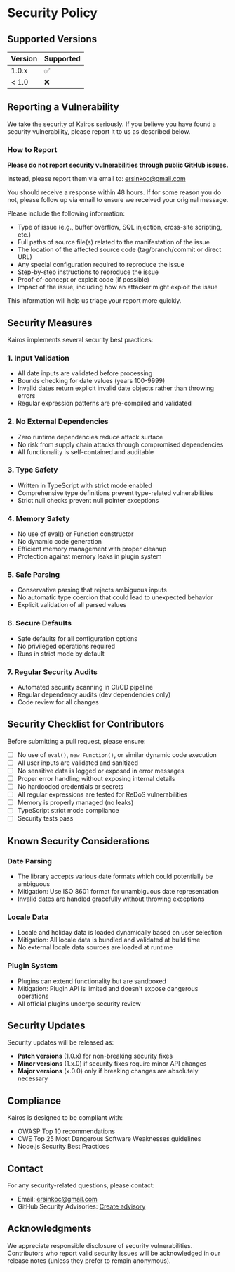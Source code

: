 # Security Policy

## Supported Versions

| Version | Supported          |
| ------- | ------------------ |
| 1.0.x   | :white_check_mark: |
| < 1.0   | :x:                |

## Reporting a Vulnerability

We take the security of Kairos seriously. If you believe you have found a security vulnerability, please report it to us as described below.

### How to Report

**Please do not report security vulnerabilities through public GitHub issues.**

Instead, please report them via email to: ersinkoc@gmail.com

You should receive a response within 48 hours. If for some reason you do not, please follow up via email to ensure we received your original message.

Please include the following information:

- Type of issue (e.g., buffer overflow, SQL injection, cross-site scripting, etc.)
- Full paths of source file(s) related to the manifestation of the issue
- The location of the affected source code (tag/branch/commit or direct URL)
- Any special configuration required to reproduce the issue
- Step-by-step instructions to reproduce the issue
- Proof-of-concept or exploit code (if possible)
- Impact of the issue, including how an attacker might exploit the issue

This information will help us triage your report more quickly.

## Security Measures

Kairos implements several security best practices:

### 1. Input Validation
- All date inputs are validated before processing
- Bounds checking for date values (years 100-9999)
- Invalid dates return explicit invalid date objects rather than throwing errors
- Regular expression patterns are pre-compiled and validated

### 2. No External Dependencies
- Zero runtime dependencies reduce attack surface
- No risk from supply chain attacks through compromised dependencies
- All functionality is self-contained and auditable

### 3. Type Safety
- Written in TypeScript with strict mode enabled
- Comprehensive type definitions prevent type-related vulnerabilities
- Strict null checks prevent null pointer exceptions

### 4. Memory Safety
- No use of eval() or Function constructor
- No dynamic code generation
- Efficient memory management with proper cleanup
- Protection against memory leaks in plugin system

### 5. Safe Parsing
- Conservative parsing that rejects ambiguous inputs
- No automatic type coercion that could lead to unexpected behavior
- Explicit validation of all parsed values

### 6. Secure Defaults
- Safe defaults for all configuration options
- No privileged operations required
- Runs in strict mode by default

### 7. Regular Security Audits
- Automated security scanning in CI/CD pipeline
- Regular dependency audits (dev dependencies only)
- Code review for all changes

## Security Checklist for Contributors

Before submitting a pull request, please ensure:

- [ ] No use of `eval()`, `new Function()`, or similar dynamic code execution
- [ ] All user inputs are validated and sanitized
- [ ] No sensitive data is logged or exposed in error messages
- [ ] Proper error handling without exposing internal details
- [ ] No hardcoded credentials or secrets
- [ ] All regular expressions are tested for ReDoS vulnerabilities
- [ ] Memory is properly managed (no leaks)
- [ ] TypeScript strict mode compliance
- [ ] Security tests pass

## Known Security Considerations

### Date Parsing
- The library accepts various date formats which could potentially be ambiguous
- Mitigation: Use ISO 8601 format for unambiguous date representation
- Invalid dates are handled gracefully without throwing exceptions

### Locale Data
- Locale and holiday data is loaded dynamically based on user selection
- Mitigation: All locale data is bundled and validated at build time
- No external locale data sources are loaded at runtime

### Plugin System
- Plugins can extend functionality but are sandboxed
- Mitigation: Plugin API is limited and doesn't expose dangerous operations
- All official plugins undergo security review

## Security Updates

Security updates will be released as:
- **Patch versions** (1.0.x) for non-breaking security fixes
- **Minor versions** (1.x.0) if security fixes require minor API changes
- **Major versions** (x.0.0) only if breaking changes are absolutely necessary

## Compliance

Kairos is designed to be compliant with:
- OWASP Top 10 recommendations
- CWE Top 25 Most Dangerous Software Weaknesses guidelines
- Node.js Security Best Practices

## Contact

For any security-related questions, please contact:
- Email: ersinkoc@gmail.com
- GitHub Security Advisories: [Create advisory](https://github.com/ersinkoc/kairos/security/advisories/new)

## Acknowledgments

We appreciate responsible disclosure of security vulnerabilities. Contributors who report valid security issues will be acknowledged in our release notes (unless they prefer to remain anonymous).